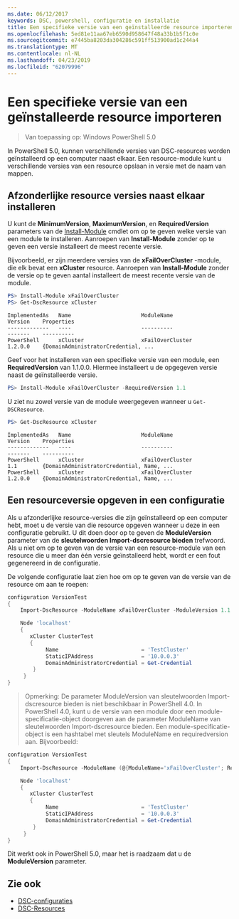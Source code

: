 ```yaml
---
ms.date: 06/12/2017
keywords: DSC, powershell, configuratie en installatie
title: Een specifieke versie van een geïnstalleerde resource importeren
ms.openlocfilehash: 5ed81e11aa67eb6590d958647f48a33b1b5f1c0e
ms.sourcegitcommit: e7445ba8203da304286c591ff513900ad1c244a4
ms.translationtype: MT
ms.contentlocale: nl-NL
ms.lasthandoff: 04/23/2019
ms.locfileid: "62079996"
---
```

# <a name="import-a-specific-version-of-an-installed-resource"></a>Een specifieke versie van een geïnstalleerde resource importeren

> Van toepassing op: Windows PowerShell 5.0

In PowerShell 5.0, kunnen verschillende versies van DSC-resources worden geïnstalleerd op een computer naast elkaar. Een resource-module kunt u verschillende versies van een resource opslaan in versie met de naam van mappen.

## <a name="installing-separate-resource-versions-side-by-side"></a>Afzonderlijke resource versies naast elkaar installeren

U kunt de **MinimumVersion**, **MaximumVersion**, en **RequiredVersion** parameters van de [Install-Module](/powershell/module/PowershellGet/Install-Module) cmdlet om op te geven welke versie van een module te installeren. Aanroepen van **Install-Module** zonder op te geven een versie installeert de meest recente versie.

Bijvoorbeeld, er zijn meerdere versies van de **xFailOverCluster** -module, die elk bevat een **xCluster** resource. Aanroepen van **Install-Module** zonder de versie op te geven aantal installeert de meest recente versie van de module.

```powershell
PS> Install-Module xFailOverCluster
PS> Get-DscResource xCluster
```

```output
ImplementedAs   Name                      ModuleName                     Version    Properties
-------------   ----                      ----------                     -------    ----------
PowerShell      xCluster                  xFailOverCluster               1.2.0.0    {DomainAdministratorCredential, ...
```

Geef voor het installeren van een specifieke versie van een module, een **RequiredVersion** van 1.1.0.0. Hiermee installeert u de opgegeven versie naast de geïnstalleerde versie.

```powershell
PS> Install-Module xFailOverCluster -RequiredVersion 1.1
```

U ziet nu zowel versie van de module weergegeven wanneer u `Get-DSCResource`.

```powershell
PS> Get-DscResource xCluster
```

```output
ImplementedAs   Name                      ModuleName                     Version    Properties
-------------   ----                      ----------                     -------    ----------
PowerShell      xCluster                  xFailOverCluster               1.1        {DomainAdministratorCredential, Name, ...
PowerShell      xCluster                  xFailOverCluster               1.2.0.0    {DomainAdministratorCredential, Name, ...
```

## <a name="specifying-a-resource-version-in-a-configuration"></a>Een resourceversie opgeven in een configuratie

Als u afzonderlijke resource-versies die zijn geïnstalleerd op een computer hebt, moet u de versie van die resource opgeven wanneer u deze in een configuratie gebruikt. U dit doen door op te geven de **ModuleVersion** parameter van de **sleutelwoorden Import-dscresource bieden** trefwoord. Als u niet om op te geven van de versie van een resource-module van een resource die u meer dan één versie geïnstalleerd hebt, wordt er een fout gegenereerd in de configuratie.

De volgende configuratie laat zien hoe om op te geven van de versie van de resource om aan te roepen:

```powershell
configuration VersionTest
{
    Import-DscResource -ModuleName xFailOverCluster -ModuleVersion 1.1

    Node 'localhost'
    {
       xCluster ClusterTest
       {
            Name                          = 'TestCluster'
            StaticIPAddress               = '10.0.0.3'
            DomainAdministratorCredential = Get-Credential
        }
     }
}
```

>Opmerking: De parameter ModuleVersion van sleutelwoorden Import-dscresource bieden is niet beschikbaar in PowerShell 4.0. In PowerShell 4.0, kunt u de versie van een module door een module-specificatie-object doorgeven aan de parameter ModuleName van sleutelwoorden Import-dscresource bieden. Een module-specificatie-object is een hashtabel met sleutels ModuleName en requiredversion aan. Bijvoorbeeld:

```powershell
configuration VersionTest
{
    Import-DscResource -ModuleName (@{ModuleName='xFailOverCluster'; RequiredVersion='1.1'} )

    Node 'localhost'
    {
       xCluster ClusterTest
       {
            Name                          = 'TestCluster'
            StaticIPAddress               = '10.0.0.3'
            DomainAdministratorCredential = Get-Credential
        }
     }
}
```

Dit werkt ook in PowerShell 5.0, maar het is raadzaam dat u de **ModuleVersion** parameter.

## <a name="see-also"></a>Zie ook

- [DSC-configuraties](configurations.md)
- [DSC-Resources](../resources/resources.md)
